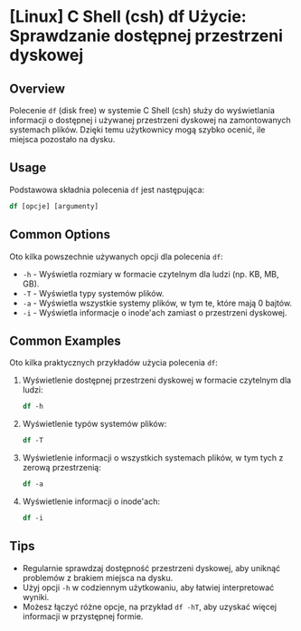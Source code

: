 # [Linux] C Shell (csh) df Użycie: Sprawdzanie dostępnej przestrzeni dyskowej

## Overview
Polecenie `df` (disk free) w systemie C Shell (csh) służy do wyświetlania informacji o dostępnej i używanej przestrzeni dyskowej na zamontowanych systemach plików. Dzięki temu użytkownicy mogą szybko ocenić, ile miejsca pozostało na dysku.

## Usage
Podstawowa składnia polecenia `df` jest następująca:

```csh
df [opcje] [argumenty]
```

## Common Options
Oto kilka powszechnie używanych opcji dla polecenia `df`:

- `-h` - Wyświetla rozmiary w formacie czytelnym dla ludzi (np. KB, MB, GB).
- `-T` - Wyświetla typy systemów plików.
- `-a` - Wyświetla wszystkie systemy plików, w tym te, które mają 0 bajtów.
- `-i` - Wyświetla informacje o inode'ach zamiast o przestrzeni dyskowej.

## Common Examples
Oto kilka praktycznych przykładów użycia polecenia `df`:

1. Wyświetlenie dostępnej przestrzeni dyskowej w formacie czytelnym dla ludzi:
   ```csh
   df -h
   ```

2. Wyświetlenie typów systemów plików:
   ```csh
   df -T
   ```

3. Wyświetlenie informacji o wszystkich systemach plików, w tym tych z zerową przestrzenią:
   ```csh
   df -a
   ```

4. Wyświetlenie informacji o inode'ach:
   ```csh
   df -i
   ```

## Tips
- Regularnie sprawdzaj dostępność przestrzeni dyskowej, aby uniknąć problemów z brakiem miejsca na dysku.
- Użyj opcji `-h` w codziennym użytkowaniu, aby łatwiej interpretować wyniki.
- Możesz łączyć różne opcje, na przykład `df -hT`, aby uzyskać więcej informacji w przystępnej formie.